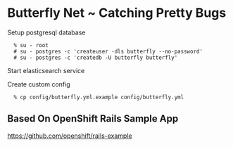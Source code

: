 # Butterfly Net ~ Catching Pretty Bugs #

Setup postgresql database

      % su - root
      # su - postgres -c 'createuser -dls butterfly --no-password'
      # su - postgres -c 'createdb -U butterfly butterfly'

Start elasticsearch service

Create custom config

      % cp config/butterfly.yml.example config/butterfly.yml

## Based On OpenShift Rails Sample App ##
https://github.com/openshift/rails-example
